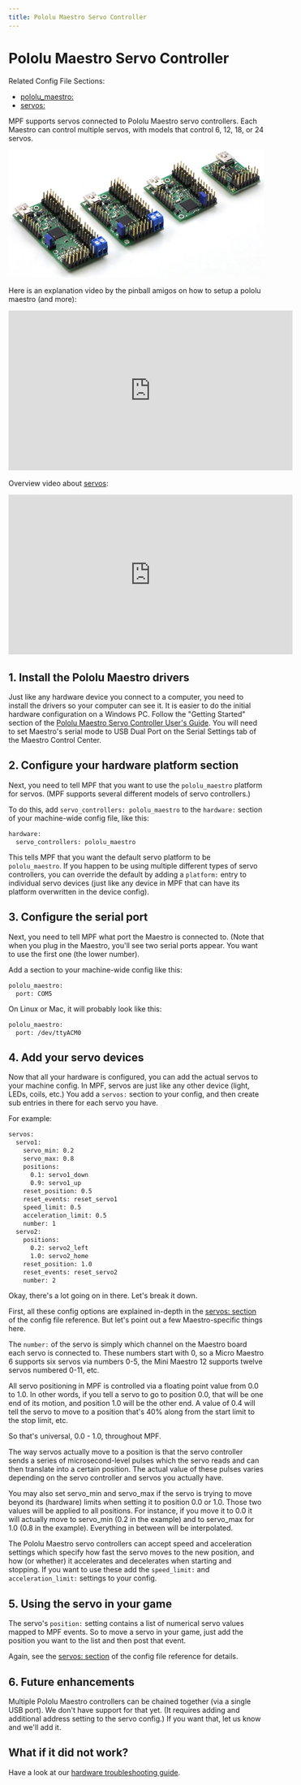```yaml
---
title: Pololu Maestro Servo Controller
---
```


# Pololu Maestro Servo Controller


Related Config File Sections:

* [pololu_maestro:](../config/pololu_maestro.md)
* [servos:](../config/servos.md)

MPF supports servos connected to Pololu Maestro servo controllers. Each
Maestro can control multiple servos, with models that control 6, 12, 18,
or 24 servos.

![image](/hardware/images/pololu_maestro.jpg)

Here is an explanation video by the pinball amigos on how to setup a
pololu maestro (and more):

<div class="video-wrapper">
<iframe width="560" height="315" src="https://www.youtube.com/embed/1QOOJNtsGxw" title="YouTube video player" frameborder="0" allow="accelerometer; autoplay; clipboard-write; encrypted-media; gyroscope; picture-in-picture" allowfullscreen></iframe>
</div>

Overview video about [servos](../mechs/servos/index.md):

<div class="video-wrapper">
<iframe width="560" height="315" src="https://www.youtube.com/embed/wA6KEODwQ5w" title="YouTube video player" frameborder="0" allow="accelerometer; autoplay; clipboard-write; encrypted-media; gyroscope; picture-in-picture" allowfullscreen></iframe>
</div>

## 1. Install the Pololu Maestro drivers

Just like any hardware device you connect to a computer, you need to
install the drivers so your computer can see it. It is easier to do the
initial hardware configuration on a Windows PC. Follow the "Getting
Started" section of the [Pololu Maestro Servo Controller User's
Guide](https://www.pololu.com/docs/0J40/all). You will need to set
Maestro's serial mode to USB Dual Port on the Serial Settings tab of
the Maestro Control Center.

## 2. Configure your hardware platform section

Next, you need to tell MPF that you want to use the `pololu_maestro`
platform for servos. (MPF supports several different models of servo
controllers.)

To do this, add `servo_controllers: pololu_maestro` to the `hardware:`
section of your machine-wide config file, like this:

``` mpf-config
hardware:
  servo_controllers: pololu_maestro
```

This tells MPF that you want the default servo platform to be
`pololu_maestro`. If you happen to be using multiple different types of
servo controllers, you can override the default by adding a `platform:`
entry to individual servo devices (just like any device in MPF that can
have its platform overwritten in the device config).

## 3. Configure the serial port

Next, you need to tell MPF what port the Maestro is connected to. (Note
that when you plug in the Maestro, you'll see two serial ports appear.
You want to use the first one (the lower number).

Add a section to your machine-wide config like this:

``` mpf-config
pololu_maestro:
  port: COM5
```

On Linux or Mac, it will probably look like this:

``` mpf-config
pololu_maestro:
  port: /dev/ttyACM0
```

## 4. Add your servo devices

Now that all your hardware is configured, you can add the actual servos
to your machine config. In MPF, servos are just like any other device
(light, LEDs, coils, etc.) You add a `servos:` section to your config,
and then create sub entries in there for each servo you have.

For example:

``` mpf-config
servos:
  servo1:
    servo_min: 0.2
    servo_max: 0.8
    positions:
      0.1: servo1_down
      0.9: servo1_up
    reset_position: 0.5
    reset_events: reset_servo1
    speed_limit: 0.5
    acceleration_limit: 0.5
    number: 1
  servo2:
    positions:
      0.2: servo2_left
      1.0: servo2_home
    reset_position: 1.0
    reset_events: reset_servo2
    number: 2
```

Okay, there's a lot going on in there. Let's break it down.

First, all these config options are explained in-depth in the
[servos: section](../config/servos.md) of the
config file reference. But let's point out a few Maestro-specific
things here.

The `number:` of the servo is simply which channel on the Maestro board
each servo is connected to. These numbers start with 0, so a Micro
Maestro 6 supports six servos via numbers 0-5, the Mini Maestro 12
supports twelve servos numbered 0-11, etc.

All servo positioning in MPF is controlled via a floating point value
from 0.0 to 1.0. In other words, if you tell a servo to go to position
0.0, that will be one end of its motion, and position 1.0 will be the
other end. A value of 0.4 will tell the servo to move to a position
that's 40% along from the start limit to the stop limit, etc.

So that's universal, 0.0 - 1.0, throughout MPF.

The way servos actually move to a position is that the servo controller
sends a series of microsecond-level pulses which the servo reads and can
then translate into a certain position. The actual value of these pulses
varies depending on the servo controller and servos you actually have.

You may also set servo_min and servo_max if the servo is trying to move
beyond its (hardware) limits when setting it to position 0.0 or 1.0.
Those two values will be applied to all positions. For instance, if you
move it to 0.0 it will actually move to servo_min (0.2 in the example)
and to servo_max for 1.0 (0.8 in the example). Everything in between
will be interpolated.

The Pololu Maestro servo controllers can accept speed and acceleration
settings which specify how fast the servo moves to the new position, and
how (or whether) it accelerates and decelerates when starting and
stopping. If you want to use these add the `speed_limit:` and
`acceleration_limit:` settings to your config.

## 5. Using the servo in your game

The servo's `position:` setting contains a list of numerical servo
values mapped to MPF events. So to move a servo in your game, just add
the position you want to the list and then post that event.

Again, see the [servos: section](../config/servos.md) of the config file reference for details.

## 6. Future enhancements

Multiple Pololu Maestro controllers can be chained together (via a
single USB port). We don't have support for that yet. (It requires
adding and additional address setting to the servo config.) If you want
that, let us know and we'll add it.

## What if it did not work?

Have a look at our
[hardware troubleshooting guide](troubleshooting_hardware.md).
